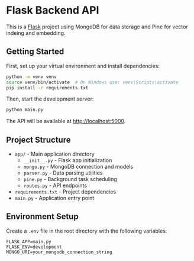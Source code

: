 # Flask Backend API

This is a [Flask](https://flask.palletsprojects.com/) project using MongoDB for data storage and Pine for vector indeing and embedding.

## Getting Started

First, set up your virtual environment and install dependencies:

```bash
python -m venv venv
source venv/bin/activate  # On Windows use: venv\Scripts\activate
pip install -r requirements.txt
```

Then, start the development server:

```bash
python main.py
```

The API will be available at [http://localhost:5000](http://localhost:5000).

## Project Structure

- `app/` - Main application directory
  - `__init__.py` - Flask app initialization
  - `mongo.py` - MongoDB connection and models
  - `parser.py` - Data parsing utilities
  - `pine.py` - Background task scheduling
  - `routes.py` - API endpoints
- `requirements.txt` - Project dependencies
- `main.py` - Application entry point

## Environment Setup

Create a `.env` file in the root directory with the following variables:

```env
FLASK_APP=main.py
FLASK_ENV=development
MONGO_URI=your_mongodb_connection_string
```